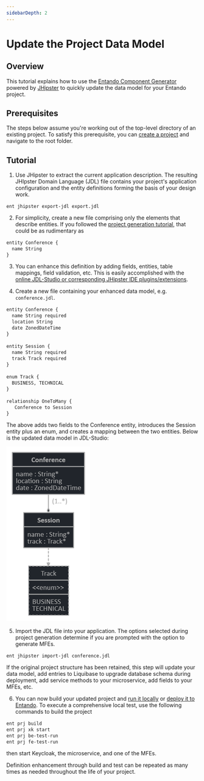 ```yaml
---
sidebarDepth: 2
---
```


# Update the Project Data Model

## Overview

This tutorial explains how to use the [Entando Component Generator](../../../docs/create/component-gen-overview.md) powered by [JHipster](https://www.jhipster.tech/) to quickly update the data model for your Entando project.

## Prerequisites
The steps below assume you're working out of the top-level directory of an existing project. To satisfy this prerequisite, you can [create a project](./generate-microservices-and-micro-frontends.md) and navigate to the root folder.

## Tutorial
1. Use JHipster to extract the current application description. The resulting JHIpster Domain Language (JDL) file contains your project's application configuration and the entity definitions forming the basis of your design work.
```
ent jhipster export-jdl export.jdl
```
2. For simplicity, create a new file comprising only the elements that describe entities. If you followed the [project generation tutorial](./generate-microservices-and-micro-frontends.md), that could be as rudimentary as
```
entity Conference {
  name String
}
```
3. You can enhance this definition by adding fields, entities, table mappings, field validation, etc. This is easily accomplished with the [online JDL-Studio or corresponding JHipster IDE plugins/extensions](https://www.jhipster.tech/jdl/). 

4. Create a new file containing your enhanced data model, e.g. `conference.jdl`.
```
entity Conference {
  name String required
  location String
  date ZonedDateTime
}

entity Session {
  name String required
  track Track required
}

enum Track {
  BUSINESS, TECHNICAL
}

relationship OneToMany {
   Conference to Session
}
```
The above adds two fields to the Conference entity, introduces the Session entity plus an enum, and creates a mapping between the two entities. Below is the updated data model in JDL-Studio:

![conference.jdl](./img/jhipster-jdl.png)

5. Import the JDL file into your application. The options selected during project generation determine if you are prompted with the option to generate MFEs.
```
ent jhipster import-jdl conference.jdl
```
If the original project structure has been retained, this step will update your data model, add entries to Liquibase to upgrade database schema during deployment, add service methods to your microservice, add fields to your MFEs, etc.

6. You can now build your updated project and [run it locally](./run-local.md) or [deploy it to Entando](../pb/publish-project-bundle.md). To execute a comprehensive local test, use the following commands to build the project
```
ent prj build
ent prj xk start
ent prj be-test-run
ent prj fe-test-run
```
then start Keycloak, the microservice, and one of the MFEs.

Definition enhancement through build and test can be repeated as many times as needed throughout the life of your project.



